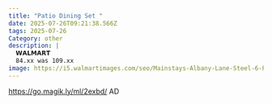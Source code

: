 ```yaml
---
title: "Patio Dining Set "
date: 2025-07-26T09:21:38.566Z
tags: 2025-07-26
Category: other
description: |
  𝗪𝗔𝗟𝗠𝗔𝗥𝗧 
  84.xx was 109.xx
image: https://i5.walmartimages.com/seo/Mainstays-Albany-Lane-Steel-6-Piece-Outdoor-Patio-Dining-Set-with-Umbrella-Red_507de98f-62a3-4960-808c-46e0d3c4a822_1.c3440198a7932410a2e8a1ebd91177e5.jpeg?odnHeight=640&odnWidth=640&odnBg=FFFFFF
---
```

https://go.magik.ly/ml/2exbd/
AD